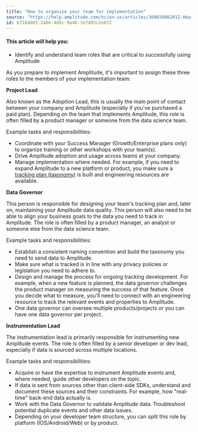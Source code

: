 ```yaml
---
title: "How to organize your team for implementation"
source: "https://help.amplitude.com/hc/en-us/articles/360039862012-How-to-organize-your-team-for-implementation"
id: 67184865-248e-4d6c-9a46-3e7495c2e072
---
```


#### This article will help you:

* Identify and understand team roles that are critical to successfully using Amplitude

As you prepare to implement Amplitude, it's important to assign these three roles to the members of your implementation team:

**Project Lead**

Also known as the Adoption Lead, this is usually the main point of contact between your company and Amplitude (especially if you've purchased a paid plan). Depending on the team that implements Amplitude, this role is often filled by a product manager or someone from the data science team.

Example tasks and responsibilities:

* Coordinate with your Success Manager (Growth/Enterprise plans only) to organize training or other workshops with your team(s).
* Drive Amplitude adoption and usage across teams at your company.
* Manage implementation where needed. For example, if you need to expand Amplitude to a new platform or product, you make sure a [tracking plan (taxonomy)](/data/data-planning-playbook) is built and engineering resources are available.

**Data Governor** 

This person is responsible for designing your team's tracking plan and, later on, maintaining your Amplitude data quality. This person will also need to be able to align your business goals to the data you need to track in Amplitude. The role is often filled by a product manager, an analyst or someone else from the data science team.

Example tasks and responsibilities:

* Establish a consistent naming convention and build the taxonomy you need to send data to Amplitude.
* Make sure what is tracked is in line with any privacy policies or legislation you need to adhere to.
* Design and manage the process for ongoing tracking development. For example, when a new feature is planned, the data governor challenges the product manager on measuring the success of that feature. Once you decide what to measure, you'll need to connect with an engineering resource to track the relevant events and properties to Amplitude.
* One data governor can oversee multiple products/projects or you can have one data governor per project.

**Instrumentation Lead**

The instrumentation lead is primarily responsible for instrumenting new Amplitude events. The role is often filled by a senior developer or dev lead, especially if data is sourced across multiple locations.

Example tasks and responsibilities:

* Acquire or have the expertise to instrument Amplitude events and, where needed, guide other developers on the topic.
* If data is sent from sources other than client-side SDKs, understand and document these sources and their constraints. For example, how "real-time" back-end data actually is.
* Work with the Data Governor to validate Amplitude data. Troubleshoot potential duplicate events and other data issues.
* Depending on your developer team structure, you can split this role by platform (IOS/Android/Web) or by product.
